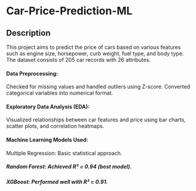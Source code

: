 # Car-Price-Prediction-ML
## Description 
This project aims to predict the price of cars based on various features such as engine size, horsepower, curb weight, fuel type, and body type. The dataset consists of 205 car records with 26 attributes.

####  Data Preprocessing: 
Checked for missing values and handled outliers using Z-score.
Converted categorical variables into numerical format.

#### Exploratory Data Analysis (EDA):
Visualized relationships between car features and price using bar charts, scatter plots, and correlation heatmaps.

#### Machine Learning Models Used:
Multiple Regression: Basic statistical approach.
##### Random Forest: Achieved R² = 0.94 (best model).
##### XGBoost: Performed well with R² = 0.91.
